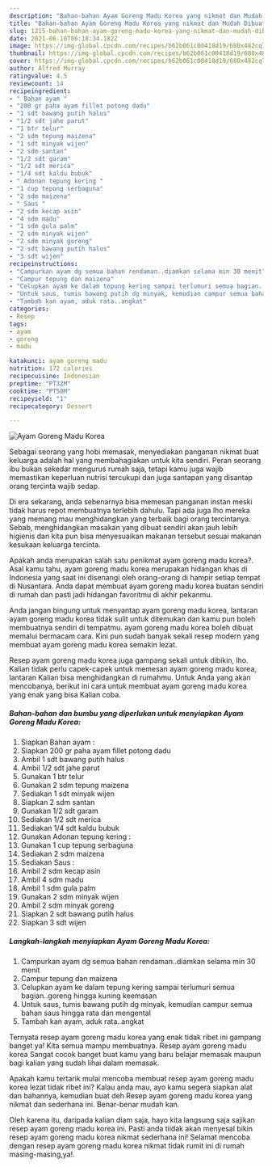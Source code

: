 ```yaml
---
description: "Bahan-bahan Ayam Goreng Madu Korea yang nikmat dan Mudah Dibuat"
title: "Bahan-bahan Ayam Goreng Madu Korea yang nikmat dan Mudah Dibuat"
slug: 1215-bahan-bahan-ayam-goreng-madu-korea-yang-nikmat-dan-mudah-dibuat
date: 2021-06-10T06:18:34.182Z
image: https://img-global.cpcdn.com/recipes/b62b061c00418d19/680x482cq70/ayam-goreng-madu-korea-foto-resep-utama.jpg
thumbnail: https://img-global.cpcdn.com/recipes/b62b061c00418d19/680x482cq70/ayam-goreng-madu-korea-foto-resep-utama.jpg
cover: https://img-global.cpcdn.com/recipes/b62b061c00418d19/680x482cq70/ayam-goreng-madu-korea-foto-resep-utama.jpg
author: Alfred Murray
ratingvalue: 4.5
reviewcount: 14
recipeingredient:
- " Bahan ayam "
- "200 gr paha ayam fillet potong dadu"
- "1 sdt bawang putih halus"
- "1/2 sdt jahe parut"
- "1 btr telur"
- "2 sdm tepung maizena"
- "1 sdt minyak wijen"
- "2 sdm santan"
- "1/2 sdt garam"
- "1/2 sdt merica"
- "1/4 sdt kaldu bubuk"
- " Adonan tepung kering "
- "1 cup tepung serbaguna"
- "2 sdm maizena"
- " Saus "
- "2 sdm kecap asin"
- "4 sdm madu"
- "1 sdm gula palm"
- "2 sdm minyak wijen"
- "2 sdm minyak goreng"
- "2 sdt bawang putih halus"
- "3 sdt wijen"
recipeinstructions:
- "Campurkan ayam dg semua bahan rendaman..diamkan selama min 30 menit"
- "Campur tepung dan maizena"
- "Celupkan ayam ke dalam tepung kering sampai terlumuri semua bagian..goreng hingga kuning keemasan"
- "Untuk saus, tumis bawang putih dg minyak, kemudian campur semua bahan saus hingga rata dan mengental"
- "Tambah kan ayam, aduk rata..angkat"
categories:
- Resep
tags:
- ayam
- goreng
- madu

katakunci: ayam goreng madu 
nutrition: 172 calories
recipecuisine: Indonesian
preptime: "PT32M"
cooktime: "PT50M"
recipeyield: "1"
recipecategory: Dessert

---
```



![Ayam Goreng Madu Korea](https://img-global.cpcdn.com/recipes/b62b061c00418d19/680x482cq70/ayam-goreng-madu-korea-foto-resep-utama.jpg)

Sebagai seorang yang hobi memasak, menyediakan panganan nikmat buat keluarga adalah hal yang membahagiakan untuk kita sendiri. Peran seorang ibu bukan sekedar mengurus rumah saja, tetapi kamu juga wajib memastikan keperluan nutrisi tercukupi dan juga santapan yang disantap orang tercinta wajib sedap.

Di era  sekarang, anda sebenarnya bisa memesan panganan instan meski tidak harus repot membuatnya terlebih dahulu. Tapi ada juga lho mereka yang memang mau menghidangkan yang terbaik bagi orang tercintanya. Sebab, menghidangkan masakan yang dibuat sendiri akan jauh lebih higienis dan kita pun bisa menyesuaikan makanan tersebut sesuai makanan kesukaan keluarga tercinta. 



Apakah anda merupakan salah satu penikmat ayam goreng madu korea?. Asal kamu tahu, ayam goreng madu korea merupakan hidangan khas di Indonesia yang saat ini disenangi oleh orang-orang di hampir setiap tempat di Nusantara. Anda dapat membuat ayam goreng madu korea buatan sendiri di rumah dan pasti jadi hidangan favoritmu di akhir pekanmu.

Anda jangan bingung untuk menyantap ayam goreng madu korea, lantaran ayam goreng madu korea tidak sulit untuk ditemukan dan kamu pun boleh membuatnya sendiri di tempatmu. ayam goreng madu korea boleh dibuat memalui bermacam cara. Kini pun sudah banyak sekali resep modern yang membuat ayam goreng madu korea semakin lezat.

Resep ayam goreng madu korea juga gampang sekali untuk dibikin, lho. Kalian tidak perlu capek-capek untuk memesan ayam goreng madu korea, lantaran Kalian bisa menghidangkan di rumahmu. Untuk Anda yang akan mencobanya, berikut ini cara untuk membuat ayam goreng madu korea yang enak yang bisa Kalian coba.

<!--inarticleads1-->

##### Bahan-bahan dan bumbu yang diperlukan untuk menyiapkan Ayam Goreng Madu Korea:

1. Siapkan  Bahan ayam :
1. Siapkan 200 gr paha ayam fillet potong dadu
1. Ambil 1 sdt bawang putih halus
1. Ambil 1/2 sdt jahe parut
1. Gunakan 1 btr telur
1. Gunakan 2 sdm tepung maizena
1. Sediakan 1 sdt minyak wijen
1. Siapkan 2 sdm santan
1. Gunakan 1/2 sdt garam
1. Sediakan 1/2 sdt merica
1. Sediakan 1/4 sdt kaldu bubuk
1. Gunakan  Adonan tepung kering :
1. Gunakan 1 cup tepung serbaguna
1. Sediakan 2 sdm maizena
1. Sediakan  Saus :
1. Ambil 2 sdm kecap asin
1. Ambil 4 sdm madu
1. Ambil 1 sdm gula palm
1. Gunakan 2 sdm minyak wijen
1. Ambil 2 sdm minyak goreng
1. Siapkan 2 sdt bawang putih halus
1. Siapkan 3 sdt wijen




<!--inarticleads2-->

##### Langkah-langkah menyiapkan Ayam Goreng Madu Korea:

1. Campurkan ayam dg semua bahan rendaman..diamkan selama min 30 menit
1. Campur tepung dan maizena
1. Celupkan ayam ke dalam tepung kering sampai terlumuri semua bagian..goreng hingga kuning keemasan
1. Untuk saus, tumis bawang putih dg minyak, kemudian campur semua bahan saus hingga rata dan mengental
1. Tambah kan ayam, aduk rata..angkat




Ternyata resep ayam goreng madu korea yang enak tidak ribet ini gampang banget ya! Kita semua mampu membuatnya. Resep ayam goreng madu korea Sangat cocok banget buat kamu yang baru belajar memasak maupun bagi kalian yang sudah lihai dalam memasak.

Apakah kamu tertarik mulai mencoba membuat resep ayam goreng madu korea lezat tidak ribet ini? Kalau anda mau, ayo kamu segera siapkan alat dan bahannya, kemudian buat deh Resep ayam goreng madu korea yang nikmat dan sederhana ini. Benar-benar mudah kan. 

Oleh karena itu, daripada kalian diam saja, hayo kita langsung saja sajikan resep ayam goreng madu korea ini. Pasti anda tiidak akan menyesal bikin resep ayam goreng madu korea nikmat sederhana ini! Selamat mencoba dengan resep ayam goreng madu korea nikmat tidak rumit ini di rumah masing-masing,ya!.

